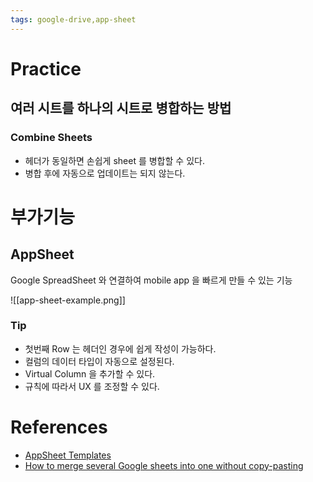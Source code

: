 ```yaml
---
tags: google-drive,app-sheet
---
```


# Practice

## 여러 시트를 하나의 시트로 병합하는 방법

### Combine Sheets

- 헤더가 동일하면 손쉽게 sheet 를 병합할 수 있다.
- 병합 후에 자동으로 업데이트는 되지 않는다.


# 부가기능

## AppSheet

Google SpreadSheet 와 연결하여 mobile app 을 빠르게 만들 수 있는 기능

![[app-sheet-example.png]]

### Tip

- 첫번째 Row 는 헤더인 경우에 쉽게 작성이 가능하다.
- 컬럼의 데이터 타입이 자동으로 설정된다.
- Virtual Column 을 추가할 수 있다.
- 규칙에 따라서 UX 를 조정할 수 있다.


# References

- [AppSheet Templates](https://www.appsheet.com/templates)
- [How to merge several Google sheets into one without copy-pasting](https://www.ablebits.com/office-addins-blog/2019/08/22/google-sheets-ways-to-combine-multiple-sheets/)
